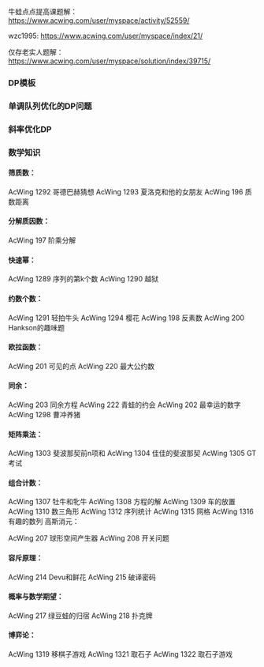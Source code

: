 
牛蛙点点提高课题解：https://www.acwing.com/user/myspace/activity/52559/

wzc1995: https://www.acwing.com/user/myspace/index/21/

仅存老实人题解：https://www.acwing.com/user/myspace/solution/index/39715/



### DP模板


### 单调队列优化的DP问题



### 斜率优化DP 


### 数学知识

#### 筛质数：

AcWing 1292 哥德巴赫猜想
AcWing 1293 夏洛克和他的女朋友
AcWing 196 质数距离

#### 分解质因数：

AcWing 197 阶乘分解

#### 快速幂：

AcWing 1289 序列的第k个数
AcWing 1290 越狱

#### 约数个数：

AcWing 1291 轻拍牛头
AcWing 1294 樱花
AcWing 198 反素数
AcWing 200 Hankson的趣味题

#### 欧拉函数：

AcWing 201 可见的点
AcWing 220 最大公约数

#### 同余：

AcWing 203 同余方程
AcWing 222 青蛙的约会
AcWing 202 最幸运的数字
AcWing 1298 曹冲养猪

#### 矩阵乘法：

AcWing 1303 斐波那契前n项和
AcWing 1304 佳佳的斐波那契
AcWing 1305 GT考试

#### 组合计数：

AcWing 1307 牡牛和牝牛
AcWing 1308 方程的解
AcWing 1309 车的放置
AcWing 1310 数三角形
AcWing 1312 序列统计
AcWing 1315 网格
AcWing 1316 有趣的数列
高斯消元：

AcWing 207 球形空间产生器
AcWing 208 开关问题

#### 容斥原理：

AcWing 214 Devu和鲜花
AcWing 215 破译密码

#### 概率与数学期望：

AcWing 217 绿豆蛙的归宿
AcWing 218 扑克牌

#### 博弈论：

AcWing 1319 移棋子游戏
AcWing 1321 取石子
AcWing 1322 取石子游戏
